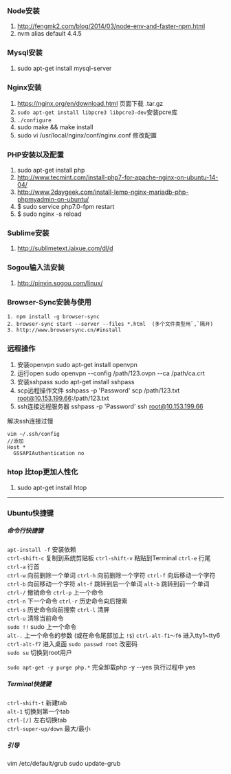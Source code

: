 ### Node安装

1. http://fengmk2.com/blog/2014/03/node-env-and-faster-npm.html
2. nvm alias default 4.4.5  

### Mysql安装

1. sudo apt-get install mysql-server

### Nginx安装

1. https://nginx.org/en/download.html 页面下载 .tar.gz
2. `sudo apt-get install libpcre3 libpcre3-dev`安装pcre库
3. `./configure`
4. sudo make && make install
5. sudo vi /usr/local/nginx/conf/nginx.conf 修改配置

### PHP安装以及配置

1. sudo apt-get install php
2. http://www.tecmint.com/install-php7-for-apache-nginx-on-ubuntu-14-04/
3. http://www.2daygeek.com/install-lemp-nginx-mariadb-php-phpmyadmin-on-ubuntu/
4. $ sudo service php7.0-fpm restart
5. $ sudo nginx -s reload

### Sublime安装

1. http://sublimetext.iaixue.com/dl/d

### Sogou输入法安装

1. http://pinyin.sogou.com/linux/

### Browser-Sync安装与使用
```
1. npm install -g browser-sync
2. browser-sync start --server --files *.html  (多个文件类型用`,`隔开)
3. http://www.browsersync.cn/#install
```
### 远程操作

1. 安装openvpn
sudo apt-get install openvpn
2. 运行open
sudo openvpn --config /path/123.ovpn --ca /path/ca.crt
3. 安装sshpass
sudo apt-get install sshpass
4. scp远程操作文件
sshpass -p 'Password' scp /path/123.txt root@10.153.199.66:/path/123.txt 
5. ssh连接远程服务器
sshpass -p 'Password' ssh root@10.153.199.66

解决ssh连接过慢
```
vim ~/.ssh/config
//添加
Host *
  GSSAPIAuthentication no
```

### htop 比top更加人性化

1. sudo apt-get install htop

---
### Ubuntu快捷键

##### 命令行快捷键

`apt-install -f`  安装依赖  
`ctrl-shift-c`  复制到系统剪贴板
`ctrl-shift-v`  粘贴到Terminal
`ctrl-e` 行尾  
`ctrl-a` 行首  
`ctrl-w` 向前删除一个单词
`ctrl-h` 向前删除一个字符
`ctrl-f` 向后移动一个字符
`ctrl-b` 向前移动一个字符
`alt-f` 跳转到后一个单词
`alt-b` 跳转到前一个单词
`ctrl-/` 撤销命令
`ctrl-p` 上一个命令  
`ctrl-n` 下一个命令
`ctrl-r` 历史命令向后搜索  
`ctrl-s` 历史命令向前搜索
`ctrl-l` 清屏  
`ctrl-u` 清除当前命令   
`sudo !!` sudo 上一个命令   
`alt-.` 上一个命令的参数 (或在命令尾部加上 `!$`)
`ctrl-alt-f1～f6` 进入tty1~tty6  
`ctrl-alt-f7`  进入桌面
`sudo passwd root` 改密码     
`sudo su` 切换到root用户

`sudo apt-get -y purge php.*` 完全卸载php
  -y  --yes  执行过程中 yes

##### Terminal快捷键

`ctrl-shift-t` 新建tab   
`alt-1` 切换到第一个tab  
`ctrl-[/]` 左右切换tab  
`ctrl-super-up/down` 最大/最小

##### 引导

vim /etc/default/grub
sudo update-grub